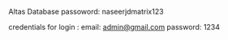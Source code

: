 Altas Database passoword: naseerjdmatrix123

credentials for login : 
email: admin@gmail.com
password: 1234